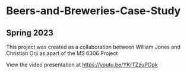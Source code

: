 # Beers-and-Breweries-Case-Study
## Spring 2023
This project was created as a collaboration between William Jones and Christian Orji as apart of the MS 6306 Project

View the video presentation at https://youtu.be/YKrTZzuPOpk
